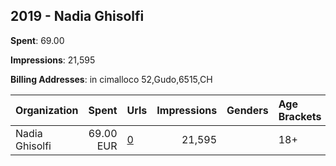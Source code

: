 ## 2019 - Nadia Ghisolfi 
**Spent**: 69.00

**Impressions**: 21,595

**Billing Addresses**: in cimalloco 52,Gudo,6515,CH

|Organization|Spent|Urls|Impressions|Genders|Age Brackets|Country Codes|
|:---|---:|:---|---:|:---|:---|:---|
|Nadia Ghisolfi|69.00 EUR|[0](https://www.snap.com/political-ads/asset/a14fe69f0906cc930ff5bb846892fc0fabe5771b8149f9090c431a62cdd69332?mediaType=mp4)|21,595||18+|switzerland|
